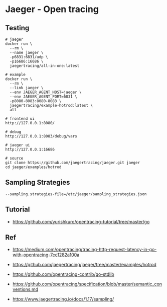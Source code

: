 # Jaeger - Open tracing

## Testing
```
# jaeger
docker run \
  --rm \
  --name jaeger \
  -p6831:6831/udp \
  -p16686:16686 \
  jaegertracing/all-in-one:latest

# example
docker run \
  --rm \
  --link jaeger \
  --env JAEGER_AGENT_HOST=jaeger \
  --env JAEGER_AGENT_PORT=6831 \
  -p8080-8083:8080-8083 \
  jaegertracing/example-hotrod:latest \
  all

# frontend ui
http://127.0.0.1:8080/

# debug
http://127.0.0.1:8083/debug/vars

# jaeger ui
http://127.0.0.1:16686

# source
git clone https://github.com/jaegertracing/jaeger.git jaeger
cd jaeger/examples/hotrod
```

## Sampling Strategies
```
--sampling.strategies-file=/etc/jaeger/sampling_strategies.json
```

## Tutorial
- https://github.com/yurishkuro/opentracing-tutorial/tree/master/go

## Ref
- https://medium.com/opentracing/tracing-http-request-latency-in-go-with-opentracing-7cc1282a100a
- https://github.com/jaegertracing/jaeger/tree/master/examples/hotrod
- https://github.com/opentracing-contrib/go-stdlib
- https://github.com/opentracing/specification/blob/master/semantic_conventions.md

- https://www.jaegertracing.io/docs/1.17/sampling/